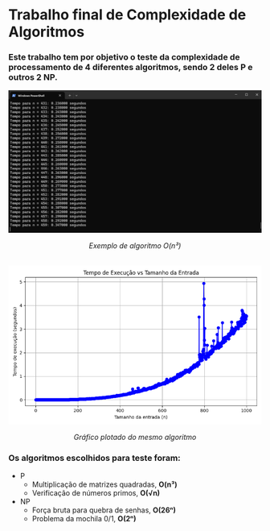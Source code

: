 # Trabalho final de Complexidade de Algoritmos

### Este trabalho tem por objetivo o teste da complexidade de processamento de 4 diferentes algoritmos, sendo 2 deles P e outros 2 NP.

<img src="testePowerShell.png" name="adwa">
<p align="center"><i>Exemplo de algoritmo O(n³)</i></p>
<br>

<img src="multMatrizesQuadradas/geraGrafico/n1000s.png" name="adwa">
<p align="center"><i>Gráfico plotado do mesmo algoritmo</i></p>

### Os algoritmos escolhidos para teste foram:

<ul>
    <li>P
        <ul>
            <li>Multiplicação de matrizes quadradas, <b>O(n³)</b></li>
            <li>Verificação de números primos, <b>O(√n)</b></li>
        </ul> 
    </li>
    <li>NP
        <ul>
            <li>Força bruta para quebra de senhas, <b>O(26ⁿ)</b></li>
            <li>Problema da mochila 0/1, <b>O(2ⁿ)</b></li>
        </ul> 
    </li>
</ul>